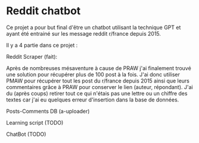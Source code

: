 # Reddit chatbot


Ce projet a pour but final d'être un chatbot utilisant la technique GPT et ayant été entrainé sur les message reddit r/france depuis 2015.


Il y a 4 partie dans ce projet :


Reddit Scraper (fait):

Après de nombreuses mésaventure à cause de PRAW j'ai finalement trouvé une solution pour récupérer plus de 100 post à la fois. J'ai donc utiliser PMAW pour récupérer tout les post du r/france depuis 2015 ainsi que leurs commentaires grâce à PRAW pour conserver le lien (auteur, répondant). J'ai du (après coups) retirer tout ce qui n'étais pas une lettre ou un chiffre des textes car j'ai eu quelques erreur d'insertion dans la base de données.
 

Posts-Comments DB (a-uploader)


Learning script (TODO)


ChatBot (TODO)
